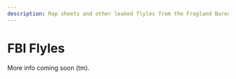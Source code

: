 ```yaml
---
description: Rap sheets and other leaked flyles from the Frogland Bureau of Instigations.
---
```


# FBI Flyles

More info coming soon (tm).&#x20;
